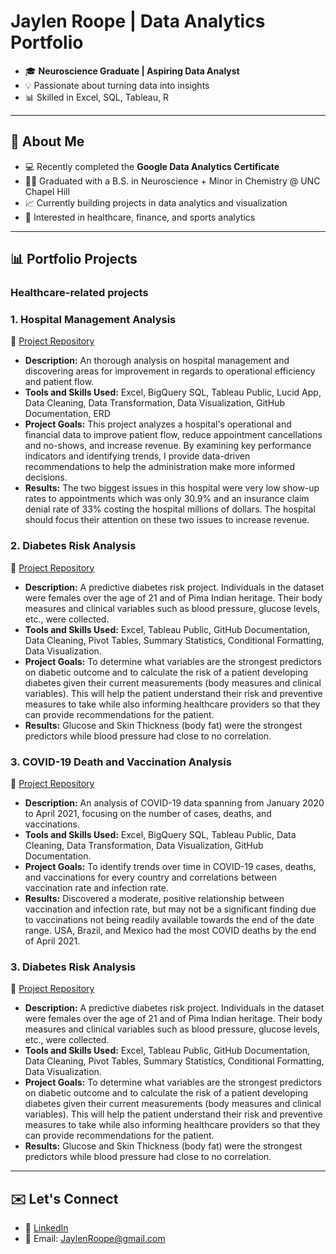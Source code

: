 # Jaylen Roope | Data Analytics Portfolio 

- 🎓 **Neuroscience Graduate | Aspiring Data Analyst**
- 💡 Passionate about turning data into insights 
- 📊 Skilled in Excel, SQL, Tableau, R

---

## 📖 About Me
- 💻 Recently completed the **Google Data Analytics Certificate**
- 🧑‍🎓 Graduated with a B.S. in Neuroscience + Minor in Chemistry @ UNC Chapel Hill
- 📈 Currently building projects in data analytics and visualization
- 🎯 Interested in healthcare, finance, and sports analytics

---

## 📊 Portfolio Projects
### Healthcare-related projects

### 1. Hospital Management Analysis
🔗 [Project Repository](https://github.com/jaylenroope-afk/Hospital-Management-)
   - **Description:**
     An thorough analysis on hospital management and discovering areas for improvement in regards to operational efficiency and patient flow. 
   - **Tools and Skills Used:**
     Excel, BigQuery SQL, Tableau Public, Lucid App, Data Cleaning, Data Transformation, Data Visualization, GitHub Documentation, ERD
   - **Project Goals:**
     This project analyzes a hospital's operational and financial data to improve patient flow, reduce appointment cancellations and no-shows, and increase revenue. By examining key performance indicators and identifying trends, I provide data-driven recommendations to help the administration make more informed decisions.
   - **Results:**
     The two biggest issues in this hospital were very low show-up rates to appointments which was only 30.9% and an insurance claim denial rate of 33% costing the hospital millions of dollars. The hospital should focus their attention on these two issues to increase revenue. 

### 2. Diabetes Risk Analysis
🔗 [Project Repository](https://github.com/jaylenroope-afk/DiabetesRiskPredictor)
   - **Description:**
     A predictive diabetes risk project. Individuals in the dataset were females over the age of 21 and of Pima Indian heritage. Their body measures and clinical variables such as blood pressure, glucose levels, etc., were collected. 
   - **Tools and Skills Used:**
     Excel, Tableau Public, GitHub Documentation, Data Cleaning, Pivot Tables, Summary Statistics, Conditional Formatting, Data Visualization.
   - **Project Goals:**
     To determine what variables are the strongest predictors on diabetic outcome and to calculate the risk of a patient developing diabetes given their current measurements (body measures and clinical variables). This will help the patient understand their risk and preventive measures to take while also informing healthcare providers so that they can provide recommendations for the patient.
   - **Results:**
     Glucose and Skin Thickness (body fat) were the strongest predictors while blood pressure had close to no correlation.


### 3. **COVID-19 Death and Vaccination Analysis**
🔗 [Project Repository](https://github.com/jaylenroope-afk/CovidData/tree/main)
   - **Description:**
     An analysis of COVID-19 data spanning from January 2020 to April 2021, focusing on the number of cases, deaths, and vaccinations.
   - **Tools and Skills Used:**
     Excel, BigQuery SQL, Tableau Public, Data Cleaning, Data Transformation, Data Visualization, GitHub Documentation.
   - **Project Goals:**
     To identify trends over time in COVID-19 cases, deaths, and vaccinations for every country and correlations between vaccination rate and infection rate.
   - **Results:**
     Discovered a moderate, positive relationship between vaccination and infection rate, but may not be a significant finding due to vaccinations not being readily available towards the end of the date range. USA, Brazil, and Mexico had the most COVID deaths by the end of April 2021.

### 3. Diabetes Risk Analysis
🔗 [Project Repository](https://github.com/jaylenroope-afk/DiabetesRiskPredictor)
   - **Description:**
     A predictive diabetes risk project. Individuals in the dataset were females over the age of 21 and of Pima Indian heritage. Their body measures and clinical variables such as blood pressure, glucose levels, etc., were collected. 
   - **Tools and Skills Used:**
     Excel, Tableau Public, GitHub Documentation, Data Cleaning, Pivot Tables, Summary Statistics, Conditional Formatting, Data Visualization.
   - **Project Goals:**
     To determine what variables are the strongest predictors on diabetic outcome and to calculate the risk of a patient developing diabetes given their current measurements (body measures and clinical variables). This will help the patient understand their risk and preventive measures to take while also informing healthcare providers so that they can provide recommendations for the patient.
   - **Results:**
     Glucose and Skin Thickness (body fat) were the strongest predictors while blood pressure had close to no correlation.



---

## ✉️ Let's Connect
- 🔗 [LinkedIn](www.linkedin.com/in/jaylen-roope-a00478224)
- 📧 Email: JaylenRoope@gmail.com
